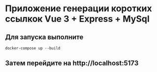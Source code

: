 # Приложение генерации коротких ссылкок Vue 3 + Express + MySql

## Для запуска выполните
`
docker-compose up --build
`

## Затем перейдите на http://localhost:5173